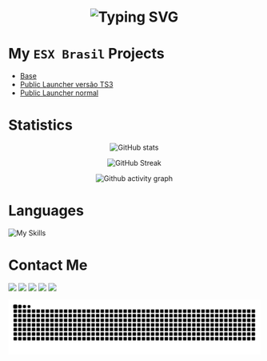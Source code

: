 
<h1 align="center"><img src="https://readme-typing-svg.demolab.com?font=Jetbrains+Mono&weight=900&size=40&duration=3000&pause=1000&color=0A16EB&center=true&vCenter=true&width=1000&height=40&lines=Welcome%2C+I+am+psycodeliccircus;I+specialize+in+Javascript%2C+C%23+and+LUA." alt="Typing SVG" /></h1>

# My `ESX Brasil` Projects
- [Base](https://github.com/ESX-Brasil/base)
- [Public Launcher versão TS3](https://github.com/psycodeliccircus/ESXBrasilRP/)
- [Public Launcher normal](https://github.com/psycodeliccircus/esxbrasillauncher/)

# Statistics 
<div align="center">
  
![GitHub stats](https://github-readme-stats.vercel.app/api?username=psycodeliccircus&count_private=true&show_icons=true&title_color=0A16EB&text_color=ffffff&icon_color=0A16EB&border_color=0d1117&bg_color=0d1117)

![GitHub Streak](https://streak-stats.demolab.com?user=psycodeliccircus&theme=dark&locale=pt_BR&date_format=j%2Fn%5B%2FY%5D&fire=0A16EB&ring=0A16EB&currStreakLabel=0A16EBFE&stroke=0A16EBFE&sideLabels=0A16EB&background=0D1117FE&border=0D1117FE)

![Github activity graph](https://github-readme-activity-graph.cyclic.app/graph?username=psycodeliccircus&bg_color=0D1117FE&color=FFFFFF&line=FFFFFF&point=0A16EB&area_color=0A16EB&area=true&hide_border=true)
</div>

# Languages
![My Skills](https://skillicons.dev/icons?i=js,ts,html,css,nodejs,jquery,bootstrap,vscode,mongodb,postgres,cloudflare,discord,github,git)


# Contact Me
<div> 
  <a href="https://www.youtube.com/renildomarcio" target="_blank"><img src="https://img.shields.io/badge/YouTube-FF0000?style=for-the-badge&logo=youtube&logoColor=white" target="_blank"></a>
  <a href="https://instagram.com/renildomarcio" target="_blank"><img src="https://img.shields.io/badge/-Instagram-%23E4405F?style=for-the-badge&logo=instagram&logoColor=white" target="_blank"></a>
 	<a href="https://www.twitch.tv/renildomarcio" target="_blank"><img src="https://img.shields.io/badge/Twitch-9146FF?style=for-the-badge&logo=twitch&logoColor=white" target="_blank"></a>
 <a href="https://discord.gg/h269JAMTFy" target="_blank"><img src="https://img.shields.io/badge/Discord-7289DA?style=for-the-badge&logo=discord&logoColor=white" target="_blank"></a> 
  <a href = "mailto:renildomrc@gmail.com"><img src="https://img.shields.io/badge/-Gmail-%23333?style=for-the-badge&logo=gmail&logoColor=white" target="_blank"></a>
 
  ![Snake animation](https://github.com/psycodeliccircus/psycodeliccircus/blob/output/github-contribution-grid-snake.svg)
 
</div>

